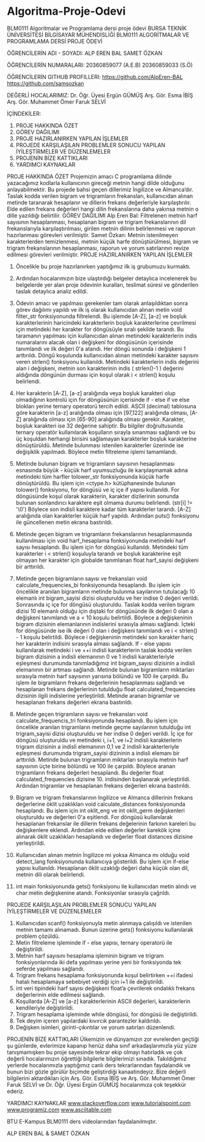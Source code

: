 # Algoritma-Proje-Odevi
BLM0111 Algoritmalar ve Programlama dersi proje ödevi
BURSA TEKNİK ÜNİVERSİTESİ
BİLGİSAYAR MÜHENDİSLİĞİ 
BLM0111 ALGORİTMALAR VE PROGRAMLAMA DERSİ PROJE ÖDEVİ

ÖĞRENCİLERİN ADI - SOYADI: 
ALP EREN BAL
SAMET ÖZKAN

ÖĞRENCİLERİN NUMARALARI: 
20360859077 (A.E.B)
20360859033 (S.Ö)

ÖĞRENCİLERİN GITHUB PROFILLERI:
https://github.com/AlpEren-BAL
https://github.com/samsozkan

DEĞERLİ HOCALARIMIZ:
Dr. Öğr. Üyesi Ergün GÜMÜŞ
Arş. Gör. Esma İBİŞ 
Arş. Gör. Muhammet Ömer Faruk SELVİ

İÇİNDEKİLER:
1) PROJE HAKKINDA ÖZET
2) GÖREV DAĞILIMI
2) PROJE HAZIRLANIRKEN YAPILAN İŞLEMLER
3) PROJEDE KARŞILAŞILAN PROBLEMLER SONUCU YAPILAN İYİLEŞTİRMELER VE DÜZENLEMELER
4) PROJENİN BİZE KATTIKLARI
5) YARDIMCI KAYNAKLAR

PROJE HAKKINDA ÖZET
Projemizin amacı C programlama dilinde yazacağımız kodlarla kullanıcının gireceği metnin hangi dilde olduğunu anlayabilmektir. Bu projede bahsi geçen dillerimiz İngilizce ve Almanca’dır. Taslak kodda verilen bigram ve trigramların frekansları, kullanıcıdan alınan metinde taranarak hesaplanır ve dillerin frekans değerleriyle karşılaştırılır. Elde edilen frekans değerleri hangi dilin frekanslarına daha yakınsa metnin o dille yazıldığı belirtilir. 
GÖREV DAĞILIMI
Alp Eren Bal: Filtrelenen metnin harf sayısının hesaplanması, hesaplanan bigram ve trigram frekanslarının dil frekanslarıyla karşılaştırılması, girilen metnin dilinin belirlenmesi ve raporun hazırlanması görevleri verilmiştir.
Samet Özkan: Metnin istenilmeyen karakterlerden temizlenmesi, metnin küçük harfe dönüştürülmesi, bigram ve trigram frekanslarının hesaplanması, raporun ve yorum satırlarının revize edilmesi görevleri verilmiştir.
PROJE HAZIRLANIRKEN YAPILAN İŞLEMLER
1) Öncelikle bu proje hazırlanırken yaptığımız ilk iş grubumuzu kurmaktı.
2) Ardından hocalarımızın bize ulaştırdığı belgeler detaylıca incelenerek bu belgelerde yer alan proje ödevinin kuralları, teslimat süresi ve gönderilen taslak detaylıca analiz edildi.
3) Ödevin amacı ve yapılması gerekenler tam olarak anlaşıldıktan sonra görev dağılımı yapıldı ve ilk iş olarak kullanıcıdan alınan metin void filter_str fonksiyonunda filtrelendi.
Bu işlemde [A-Z], [a-z] ve boşluk karakterlerinin haricindeki karakterlerin boşluk karakterlerine çevrilmesi için metindeki her karakter for döngüsüyle sıralı şekilde tarandı.
Bu taramanın yapılması için kullanıcıdan alınan metindeki karakterlerin indis numaralarını alacak olan i değişkeni for döngüsünün içerisinde tanımlandı ve ilk değeri 0'a atandı. Her döngü sonunda i değişkeni 1 arttırıldı.
Döngü koşulunda kullanıcıdan alınan metindeki karakter sayısını veren strlen() fonksiyonu kullanıldı. Metindeki karakterlerin indis değerini alan i değişkeni, metnin son karakterinin indis ( strlen()-1 ) değerini aldığında döngünün durması için koşul olarak i < strlen() koşulu belirlendi.

4) Her karakterin [A-Z], [a-z] aralığında veya boşluk karakteri olup olmadığının kontrolü için for döngüsünün içerisinde if - else if ve else blokları yerine ternary operatorü tercih edildi.
ASCII (decimal) tablosuna göre karakterin
[a-z] aralığında olması için [97,122] aralığında olması,
[A-Z] aralığında olması için [65-90] aralığında olması gerekir.
Karakter, boşluk karakteri ise 32 değerine sahiptir.
Bu bilgiler doğrultusunda ternary operatör kullanılarak koşulların sırayla sınanması sağlandı ve bu üç koşuldan herhangi birisini sağlamayan karakterler boşluk karakterine dönüştürüldü.
Metinde bulunması istenilen karakterler üzerinde ise değişiklik yapılmadı.
Böylece metin filtreleme işlemi tamamlandı.
5) Metinde bulunan bigram ve trigramların sayısının hesaplanması esnasında büyük - küçük harf uyumsuzluğu ile karşılaşmamak adına metindeki tüm harfler tolower_str fonksiyonunda küçük harfe dönüştürüldü.
Bu işlem için <ctype.h> kütüphanesinde bulunan tolower() fonksiyonu, for döngüsü ve iç içe if yapısı kullanıldı.
For döngüsünde koşul olarak karakterin, karakter dizilerinin sonunda bulunan sonlandırıcı karaktere eşit olmama durumu belirlendi.
(str[i] != '\0')
Böylece son indisli karaktere kadar tüm karakterler tarandı.
[A-Z] aralığında olan karakterler küçük harf yapıldı.
Ardından puts() fonksiyonu ile güncellenen metin ekrana bastırıldı.

6) Metinde geçen bigram ve trigramların frekanslarının hesaplanmasında kullanılması için void harf_hesaplama fonksiyonunda metindeki harf sayısı hesaplandı.
Bu işlem için for döngüsü kullanıldı. Metindeki tüm karakterler i < strlen() koşuluyla tarandı ve boşluk karakterine eşit olmayan her karakter için globalde tanımlanan float harf_sayisi değişkeni bir arttırıldı.

7) Metinde geçen bigramların sayısı ve frekansları void calculate_frequencies_bi fonksiyonunda hesaplandı.
Bu işlem için öncelikle aranılan bigramların metinde bulunma sayılarının tutulacağı 10 elemanlı int bigram_sayisi dizisi oluşturuldu ve her indise 0 değeri verildi. 
Sonrasında iç içe for döngüsü oluşturuldu. Taslak kodda verilen bigram dizisi 10 elemanlı olduğu için dıştaki for döngüsünde ilk değeri 0 olan a değişkeni tanımlandı ve a < 10 koşulu belirtildi. Böylece a değişkeninin bigram dizisinin elemanlarının indislerini sırasıyla alması sağlandı.
İçteki for döngüsünde ise ilk değeri 0 olan i değişkeni tanımlandı ve i < strlen() - 1 koşulu belirtildi. Böylece i değişkeninin metindeki son karakter hariç her karakterin indisini sırasıyla alması sağlandı.
If - else yapısı kullanılarak metindeki i ve ++i indisli karakterlerin taslak kodda verilen bigram dizisinin a indisli elemanının 0 ve 1 indisli karakterleriyle eşleşmesi durumunda tanımladığımız int bigram_sayısı dizisinin a indisli elemanının bir artması sağlandı.
Metinde bulunan bigramların miktarları sırasıyla metnin harf sayısının yarısına bölündü ve 100 ile çarpıldı. Bu işlem ile bigramların frekans değerlerinin hesaplanması sağlandı ve hesaplanan frekans değerlerinin tutulduğu float calculated_frequencies dizisinin ilgili indislerine yerleştirildi.
Metinde aranan bigramlar ve hesaplanan frekans değerleri ekrana bastırıldı.

8) Metinde geçen trigramların sayısı ve frekansları void calculate_frequencis_tri fonksiyonunda hesaplandı.
Bu işlem için öncelikle aranılan trigramların metinde geçme sayılarının tutulduğu int trigram_sayisi dizisi oluşturuldu ve her indise 0 değeri verildi. İç içe for döngüsü oluşturuldu ve metindeki i, i+1, ve i+2 indisli karakterlerin trigram dizisinin a indisli elemanının 0,1 ve 2 indisli karakterleriyle eşleşmesi durumunda trigram_sayisi dizininin a indisli elemanı bir arttırıldı.
Metinde bulunan trigramların miktarları sırasıyla metnin harf sayısının üçte birine bölündü ve 100 ile çarpıldı. Böylece aranan trigramların frekans değerleri hesaplandı. 
Bu değerler float calculated_frequencies dizisine 10. indisinden başlanarak yerleştirildi. Ardından trigramlar ve hesaplanan frekans değerleri ekrana bastırıldı.

9) Bigram ve trigram frekanslarının Ingilizce ve Almanca dillerinin frekans değerlerine öklit uzaklıkları void calculate_distances fonksiyonunda hesaplandı.
Bu işlem için int oklit_eng ve int oklit_germ değişkenleri oluşturuldu ve değerleri 0'a eşitlendi. For döngüsü kullanılarak hesaplanan frekanslar ile dillerin frekans değelerinin farkının kareleri bu değişkenlere eklendi. Ardından elde edilen değerler karekök içine alınarak öklit uzaklıkları hesaplandı ve değerler float distances dizisine yerleştirildi.
10) Kullanıcıdan alınan metnin İngilizce mi yoksa Almanca mı olduğu void detect_lang fonksiyonunda kullanıcıya gösterildi. Bu işlem için if-else yapısı kullanıldı. Hesaplanan öklit uzaklığı değeri daha küçük olan dil, metnin dili olarak belirlendi.

11) int main fonksiyonunda gets() fonksiyonu ile kullanıcıdan metin alındı ve char metin değişkenine atandı. Fonksiyonlar sırasıyla çağrıldı.

PROJEDE KARŞILAŞILAN PROBLEMLER SONUCU YAPILAN İYİLEŞTİRMELER VE DÜZENLEMELER
1)	Kullanıcıdan scanf() fonksiyonuyla metin alınmaya çalışıldı ve istenilen metnin tamamı alınamadı. Bunun üzerine gets() fonksiyonu kullanılarak problem çözüldü.
2)	Metin filtreleme işleminde if - else yapısı, ternary operatorü ile değiştirildi.
3)	Metnin harf sayısını hesaplama işleminin bigram ve trigram fonksiyonlarında iki defa yapılması yerine yeni bir fonksiyonda tek seferde yapılması sağlandı.
4)	Trigram frekans hesaplama fonksiyonunda koşul belirtirken ++i ifadesi hatalı hesaplamaya sebebiyet verdiği için i+1 ile değiştirildi.
5)	int veri tipindeki harf sayısı değişkeni float’a çevrilerek ondalıklı frekans değerlerinin elde edilmesi sağlandı.
6)	Koşullarda [A-Z] ve [a-z] karakterlerinin ASCII değerleri, karakterlerin kendileriyle değiştirildi.
7)	Trigram hesaplama işleminde while döngüsü, for döngüsü ile değiştirildi.
8)	Tek deyim içeren yapılardaki kıvırcık parantezler kaldırıldı.
9)	Değişken isimleri, girinti-çıkıntılar ve yorum satırları düzenlendi.





PROJENİN BİZE KATTIKLARI
Ülkemizin ve dünyamızın zor evrelerden geçtiği şu günlerde, evlerimize kapanıp henüz daha sınıf arkadaşlarımızla yüz yüze tanışmamışken bu proje sayesinde tekrar ekip olmayı hatırladık ve çok değerli hocalarımızın öğrettiği bilgilerle bilgilerimizi sınadık. Takıldığımız yerlerde hocalarımızla yaptığımız canlı ders tekrarlarından faydalandık ve bunun bizi gözle görülür biçimde geliştirdiği kanaatindeyiz. Bize değerli bilgilerini aktardıkları için Arş. Gör. Esma İBİŞ ve Arş. Gör. Muhammet Ömer Faruk SELVİ ve Dr. Öğr. Üyesi Ergün GÜMÜŞ hocalarımıza çok teşekkür ederiz.


YARDIMCI KAYNAKLAR
www.stackoverflow.com
www.tutorialspoint.com
www.programiz.com
www.asciitable.com
	
BTU E-Kampus BLM0111 ders videolarından faydalanılmıştır.

ALP EREN BAL & SAMET ÖZKAN


